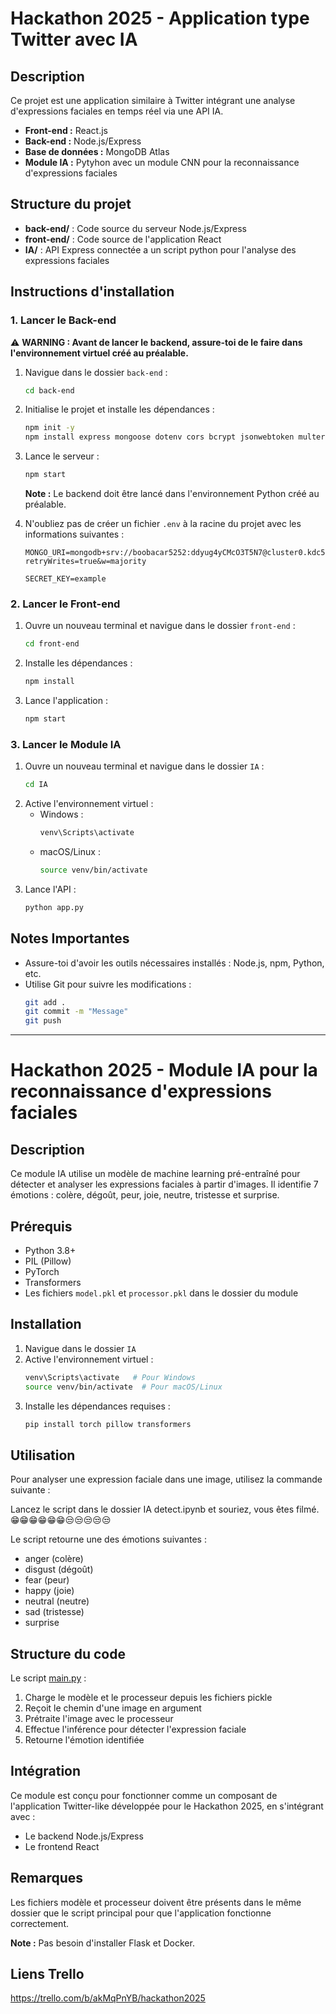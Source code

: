 # Hackathon 2025 - Application type Twitter avec IA

## Description
Ce projet est une application similaire à Twitter intégrant une analyse d'expressions faciales en temps réel via une API IA.
- **Front-end :** React.js
- **Back-end :** Node.js/Express
- **Base de données :** MongoDB Atlas
- **Module IA :** Pytyhon avec un module CNN pour la reconnaissance d'expressions faciales

## Structure du projet
- **back-end/** : Code source du serveur Node.js/Express
- **front-end/** : Code source de l'application React
- **IA/** : API Express connectée a un script python pour l'analyse des expressions faciales

## Instructions d'installation
### 1. Lancer le Back-end

⚠️ **WARNING : Avant de lancer le backend, assure-toi de le faire dans l'environnement virtuel créé au préalable.**

1. Navigue dans le dossier `back-end` :
   ```bash
   cd back-end
   ```
2. Initialise le projet et installe les dépendances :
   ```bash
   npm init -y
   npm install express mongoose dotenv cors bcrypt jsonwebtoken multer
   ```
3. Lance le serveur :
   ```bash
   npm start
   ```
   **Note :** Le backend doit être lancé dans l'environnement Python créé au préalable.

4. N'oubliez pas de créer un fichier `.env` à la racine du projet avec les informations suivantes :
   ```env
   MONGO_URI=mongodb+srv://boobacar5252:ddyug4yCMcO3T5N7@cluster0.kdc5xtk.mongodb.net/twitter_hackathon?retryWrites=true&w=majority
   
   SECRET_KEY=example
   ```

### 2. Lancer le Front-end
1. Ouvre un nouveau terminal et navigue dans le dossier `front-end` :
   ```bash
   cd front-end
   ```
2. Installe les dépendances :
   ```bash
   npm install
   ```
3. Lance l'application :
   ```bash
   npm start
   ```

### 3. Lancer le Module IA
1. Ouvre un nouveau terminal et navigue dans le dossier `IA` :
   ```bash
   cd IA
   ```
2. Active l'environnement virtuel :
   - Windows :
     ```bash
     venv\Scripts\activate
     ```
   - macOS/Linux :
     ```bash
     source venv/bin/activate
     ```
3. Lance l'API :
   ```bash
   python app.py
   ```

## Notes Importantes
- Assure-toi d'avoir les outils nécessaires installés : Node.js, npm, Python, etc.
- Utilise Git pour suivre les modifications :
  ```bash
  git add .
  git commit -m "Message"
  git push
  ```

---

# Hackathon 2025 - Module IA pour la reconnaissance d'expressions faciales

## Description
Ce module IA utilise un modèle de machine learning pré-entraîné pour détecter et analyser les expressions faciales à partir d'images. Il identifie 7 émotions : colère, dégoût, peur, joie, neutre, tristesse et surprise.

## Prérequis
- Python 3.8+
- PIL (Pillow)
- PyTorch
- Transformers
- Les fichiers `model.pkl` et `processor.pkl` dans le dossier du module

## Installation
1. Navigue dans le dossier `IA`
2. Active l'environnement virtuel :
   ```bash
   venv\Scripts\activate   # Pour Windows
   source venv/bin/activate  # Pour macOS/Linux
   ```
3. Installe les dépendances requises :
   ```bash
   pip install torch pillow transformers
   ```

## Utilisation
Pour analyser une expression faciale dans une image, utilisez la commande suivante :

Lancez le script dans le dossier IA detect.ipynb et souriez, vous êtes filmé.😁😁😁😁😁😁😒😒😒😒😒

Le script retourne une des émotions suivantes :
- anger (colère)
- disgust (dégoût)
- fear (peur)
- happy (joie)
- neutral (neutre)
- sad (tristesse)
- surprise

## Structure du code
Le script [main.py](c:\Users\smour\Documents\HACKATHON\hackaton2025\IA\main.py) :
1. Charge le modèle et le processeur depuis les fichiers pickle
2. Reçoit le chemin d'une image en argument
3. Prétraite l'image avec le processeur
4. Effectue l'inférence pour détecter l'expression faciale
5. Retourne l'émotion identifiée

## Intégration
Ce module est conçu pour fonctionner comme un composant de l'application Twitter-like développée pour le Hackathon 2025, en s'intégrant avec :
- Le backend Node.js/Express
- Le frontend React

## Remarques
Les fichiers modèle et processeur doivent être présents dans le même dossier que le script principal pour que l'application fonctionne correctement.

**Note :** Pas besoin d'installer Flask et Docker.

## Liens Trello

https://trello.com/b/akMqPnYB/hackathon2025
